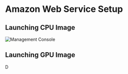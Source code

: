 # Amazon Web Service Setup

## Launching CPU Image
 
![Management Console](./assets/001_Open_Management_Console.png  "Management Console")

## Launching GPU Image

D